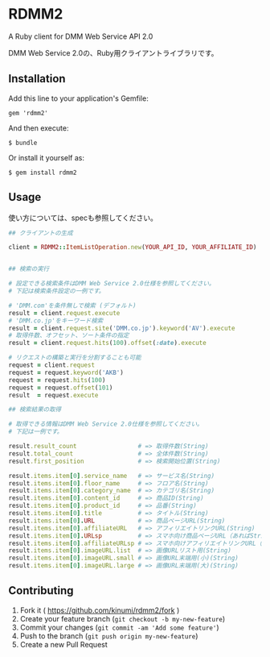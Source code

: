 # RDMM2

A Ruby client for DMM Web Service API 2.0

DMM Web Service 2.0の、Ruby用クライアントライブラリです。


## Installation

Add this line to your application's Gemfile:

    gem 'rdmm2'

And then execute:

    $ bundle

Or install it yourself as:

    $ gem install rdmm2


## Usage

使い方については、specも参照してください。

```ruby
## クライアントの生成

client = RDMM2::ItemListOperation.new(YOUR_API_ID, YOUR_AFFILIATE_ID)


## 検索の実行

# 設定できる検索条件はDMM Web Service 2.0仕様を参照してください。
# 下記は検索条件設定の一例です。

# 'DMM.com'を条件無しで検索 (デフォルト)
result = client.request.execute 
# 'DMM.co.jp'をキーワード検索
result = client.request.site('DMM.co.jp').keyword('AV').execute
# 取得件数、オフセット、ソート条件の指定
result = client.request.hits(100).offset(:date).execute

# リクエストの構築と実行を分割することも可能
request = client.request
request = request.keyword('AKB')
request = request.hits(100)
request = request.offset(101)
result  = request.execute

## 検索結果の取得

# 取得できる情報はDMM Web Service 2.0仕様を参照してください。
# 下記は一例です。

result.result_count                 # => 取得件数(String)
result.total_count                  # => 全体件数(String)
result.first_position               # => 検索開始位置(String)

result.items.item[0].service_name   # => サービス名(String)
result.items.item[0].floor_name     # => フロア名(String)
result.items.item[0].category_name  # => カテゴリ名(String)
result.items.item[0].content_id     # => 商品ID(String)
result.items.item[0].product_id     # => 品番(String)
result.items.item[0].title          # => タイトル(String)
result.items.item[0].URL            # => 商品ページURL(String)
result.items.item[0].affiliateURL   # => アフィリエイトリンクURL(String)
result.items.item[0].URLsp          # => スマホ向け商品ページURL（あればString, なければnil）
result.items.item[0].affiliateURLsp # => スマホ向けアフィリエイトリンクURL（あればString, なければnil）
result.items.item[0].imageURL.list  # => 画像URLリスト用(String)
result.items.item[0].imageURL.small # => 画像URL末端用(小)(String)
result.items.item[0].imageURL.large # => 画像URL末端用(大)(String)
```


## Contributing

1. Fork it ( https://github.com/kinumi/rdmm2/fork )
2. Create your feature branch (`git checkout -b my-new-feature`)
3. Commit your changes (`git commit -am 'Add some feature'`)
4. Push to the branch (`git push origin my-new-feature`)
5. Create a new Pull Request
